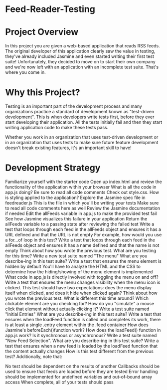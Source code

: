 # Feed-Reader-Testing

# Project Overview
In this project you are given a web-based application that reads RSS feeds. The original developer of this application clearly saw the value in testing, they've already included Jasmine and even started writing their first test suite! Unfortunately, they decided to move on to start their own company and we're now left with an application with an incomplete test suite. That's where you come in.

# Why this Project?
Testing is an important part of the development process and many organizations practice a standard of development known as "test-driven development". This is when developers write tests first, before they ever start developing their application. All the tests initially fail and then they start writing application code to make these tests pass.

Whether you work in an organization that uses test-driven development or in an organization that uses tests to make sure future feature development doesn't break existing features, it's an important skill to have!

# Development Strategy
Familiarize yourself with the starter code
Open up index.html and review the functionality of the application within your browser
What is all the code in app.js doing? Be sure to read all code comments
Check out style.css. How is styling applied to the application?
Explore the Jasmine spec file in feedreader.js
This is the file in which you'll be writing your tests
Make sure to read all code comments here as well
Review the Jasmine documentation if needed
Edit the allFeeds variable in app.js to make the provided test fail
See how Jasmine visualizes this failure in your application
Return the allFeeds variable to a passing state after reviewing the failed test
Write a test that loops through each feed in the allFeeds object and ensures it has a URL defined and that the URL is not empty
For example, how would you use a for...of loop in this test?
Write a test that loops through each feed in the allFeeds object and ensures it has a name defined and that the name is not empty
Think about how you wrote the previous test. What are you testing for this time?
Write a new test suite named "The menu"
What are you describe-ing in this test suite?
Write a test that ensures the menu element is hidden by default
You'll have to analyze the HTML and the CSS to determine how the hiding/showing of the menu element is implemented
What code in app.js is directly involved with toggling the menu on and off?
Write a test that ensures the menu changes visibility when the menu icon is clicked. This test should have two expectations: does the menu display itself when clicked, and does it hide when clicked again?
Think about how you wrote the previous test. What is different this time around?
Which clickable element are you checking for?
How do you "simulate" a mouse click that element without actually clicking it?
Write a test suite named "Initial Entries"
What are you describe-ing in this test suite?
Write a test that ensures when the loadFeed function is called and completes its work, there is at least a single .entry element within the .feed container
How does Jasmine's beforeEach()function work?
How does the loadFeed() function in app.js work? Is it synchronous or asynchronous?
Write a test suite named "New Feed Selection".
What are you describe-ing in this test suite?
Write a test that ensures when a new feed is loaded by the loadFeed function that the content actually changes
How is this test different from the previous test?
Additionally, note that:

No test should be dependent on the results of another
Callbacks should be used to ensure that feeds are loaded before they are tested
Error handling should be implemented for undefined variables and out-of-bound array access
When complete, all of your tests should pass
